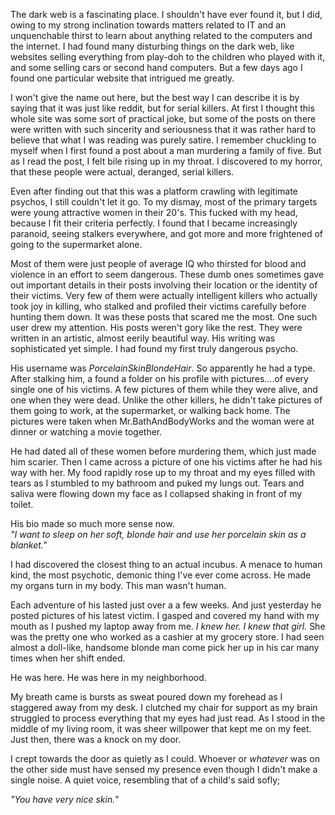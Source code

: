The dark web is a fascinating place. I shouldn't have ever found it, but  I did, owing to my  strong inclination towards matters related to IT and an unquenchable thirst to learn about anything related to the computers and the internet. I had found many disturbing things on the dark web, like websites selling everything from play-doh to the children who played with it, and some selling cars or second hand computers. But a few days ago I found one particular website that intrigued me greatly.  


I won't give the name out here, but the best way I can describe it is by saying that  it was just like reddit, but for serial killers. At first I thought this whole site was some sort of practical joke, but some of the posts on there were written with such sincerity and seriousness that it was rather hard to believe that what I was reading was purely satire. I remember chuckling to myself when I first found a post about a man murdering a family of five. But as I read the post, I felt bile rising up in my throat. I discovered to my horror, that these people were actual, deranged, serial killers.  


Even after finding out that this was a platform crawling with legitimate psychos, I still couldn't let it go. To my dismay, most of the primary targets were young attractive women in their 20's. This fucked with my head, because I fit their criteria perfectly. I found that I became increasingly paranoid, seeing stalkers everywhere, and got more and more frightened of going to the supermarket alone.   


Most of them were just people of average IQ who thirsted for blood and violence in an effort to seem dangerous. These dumb ones sometimes gave out important details in their posts involving their location or the identity of their victims. Very few of them were actually intelligent killers who actually took joy in killing, who stalked and profiled their victims carefully before hunting them down. It was these posts that scared me the most. One such user drew my attention. His posts weren't gory like the rest. They were written in an artistic, almost eerily beautiful way. His writing was sophisticated yet simple. I had found my first truly dangerous psycho.  


His username was *PorcelainSkinBlondeHair*. So apparently he had a type. After stalking him, a found a folder on his profile with pictures....of every single one of his victims. A few pictures of them while they were alive, and one when they were dead. Unlike the other killers, he didn't take pictures of them going to work, at the supermarket, or walking back home. The pictures were taken when Mr.BathAndBodyWorks  and the woman were at dinner or watching a movie together.   


He had dated all of these women before murdering them, which just made him scarier. Then I came across a picture of one his victims after he had his way with her. My food rapidly rose up to my throat and my eyes filled with tears as I stumbled to my bathroom and puked my lungs out. Tears and saliva were flowing down my face as I collapsed shaking in front of my toilet.   


His bio made so much more sense now.  
*"I want to sleep on her soft, blonde hair and use her porcelain skin as a blanket."*  


I had discovered the closest thing to an actual incubus. A menace to human kind, the most psychotic, demonic thing I've ever come across. He made my organs turn in my body. This man wasn't human.   


Each adventure of his lasted just over a a few weeks. And just yesterday he posted pictures of his latest victim. I gasped and covered my hand with my mouth as I pushed my laptop away from me. *I knew her. I knew that girl.* She was the pretty one who worked as a cashier at my grocery store. I had seen almost a doll-like, handsome blonde man come pick her up in his car many times when her shift ended. 

He was here. He was here in my neighborhood.   


My breath came is bursts as sweat poured down my forehead as I staggered  away from my desk. I clutched my chair for support as my brain struggled to process everything that my eyes had just read. As I stood in the middle of my living room, it was sheer willpower that kept me on my feet. Just then, there was a knock on my door.   


I crept towards the door as quietly as I could. Whoever or *whatever* was on the other side must have sensed my presence even though I didn't make a single noise. A quiet voice, resembling that of a child's said sofly; 

*"You have very nice skin.*"